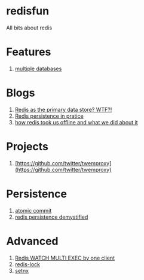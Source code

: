 redisfun
========

All bits about redis

Features
========
1. [multiple databases](http://www.rediscookbook.org/multiple_databases.html)

Blogs
========
1. [Redis as the primary data store? WTF?!](https://muut.com/blog/technology/redis-as-primary-datastore-wtf.html)
2. [Redis persistence in pratice](http://www.slideshare.net/eugef/redis-persistence-in-practice-1)
3. [how redis took us offline and what we did about it](http://engineering.sharethrough.com/blog/2013/06/06/how-redis-took-us-offline-and-what-we-did-about-it/)

Projects
=========
1. [https://github.com/twitter/twemproxy](https://github.com/twitter/twemproxy)

Persistence
=========
1. [atomic commit](http://sqlite.org/atomiccommit.html)
2. [redis persistence demystified](http://oldblog.antirez.com/post/redis-persistence-demystified.html)

Advanced
========
1. [Redis WATCH MULTI EXEC by one client](http://stackoverflow.com/questions/15776955/redis-watch-multi-exec-by-one-client)
2. [redis-lock](https://github.com/errorception/redis-lock)
3. [setnx](http://redis.io/commands/setnx)
